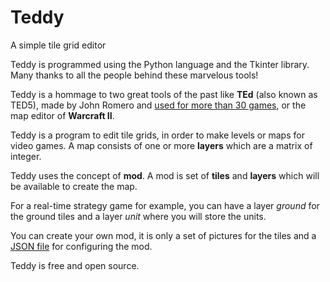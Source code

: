 # Teddy
A simple tile grid editor

Teddy is programmed using the Python language and the Tkinter library. Many thanks to all the people behind these marvelous tools!

Teddy is a hommage to two great tools of the past like **TEd** (also known as TED5), made by John Romero and [used for more than 30 games](https://www.gamasutra.com/blogs/DavidLightbown/20170223/289955/Classic_Tools_Retrospective_John_Romero_talks_about_creating_TEd_the_tile_editor_that_shipped_over_30_games.php), or the map editor of **Warcraft II**.

Teddy is a program to edit tile grids, in order to make levels or maps for video games. A map consists of one or more **layers** which are a matrix of integer.

Teddy uses the concept of **mod**. A mod is set of **tiles** and **layers** which will be available to create the map.

For a real-time strategy game for example, you can have a layer *ground* for the ground tiles and a layer *unit* where you will store the units.

You can create your own mod, it is only a set of pictures for the tiles and a [JSON file](https://www.json.org/json-en.html "a lightweight data-interchange format") for configuring the mod.

Teddy is free and open source.
